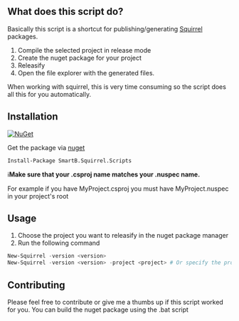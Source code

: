 ## What does this script do?

Basically this script is a shortcut for publishing/generating  [Squirrel](https://github.com/Squirrel/Squirrel.Windows) packages.

1. Compile the selected project in release mode
1. Create the nuget package for your project
1. Releasify
1. Open the file explorer with the generated files.

When working with squirrel, this is very time consuming so the script does all this for you automatically.

## Installation
[![NuGet](https://img.shields.io/nuget/v/SmartB.Squirrel.Scripts.svg?style=flat-square)](https://www.nuget.org/packages/SmartB.Squirrel.Scripts)

Get the package via [nuget](https://www.nuget.org/packages/SmartB.Squirrel.Scripts)

    Install-Package SmartB.Squirrel.Scripts
    
:information_source:**Make sure that your .csproj name matches your .nuspec name.**


For example if you have MyProject.csproj you must have MyProject.nuspec in your project's root

## Usage 

1. Choose the project you want to releasify in the nuget package manager
1. Run the following command
```powershell
New-Squirrel -version <version>
New-Squirrel -version <version> -project <project> # Or specify the project name (Default is current)
```

## Contributing

Please feel free to contribute or give me a thumbs up if this script worked for you.
You can build the nuget package using the .bat script
